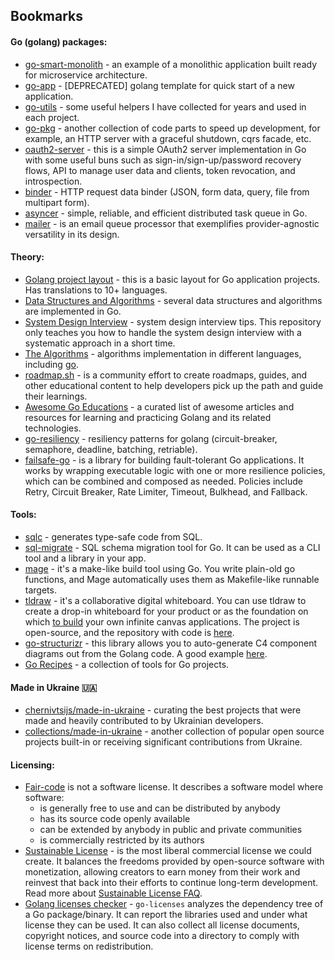## Bookmarks

#### Go (golang) packages:

- [go-smart-monolith](https://github.com/dmitrymomot/go-smart-monolith) - an example of a monolithic application built ready for microservice architecture.
- [go-app](https://github.com/dmitrymomot/go-app) - [DEPRECATED] golang template for quick start of a new application.
- [go-utils](https://github.com/dmitrymomot/go-utils) - some useful helpers I have collected for years and used in each project.
- [go-pkg](https://github.com/dmitrymomot/go-pkg) - another collection of code parts to speed up development, for example, an HTTP server with a graceful shutdown, cqrs facade, etc.
- [oauth2-server](https://github.com/dmitrymomot/oauth2-server) - this is a simple OAuth2 server implementation in Go with some useful buns such as sign-in/sign-up/password recovery flows, API to manage user data and clients, token revocation, and introspection.
- [binder](https://github.com/dmitrymomot/binder) - HTTP request data binder (JSON, form data, query, file from multipart form).
- [asyncer](https://github.com/dmitrymomot/asyncer) - simple, reliable, and efficient distributed task queue in Go.
- [mailer](https://github.com/dmitrymomot/mailer) - is an email queue processor that exemplifies provider-agnostic versatility in its design.

#### Theory:

- [Golang project layout](https://github.com/golang-standards/project-layout) - this is a basic layout for Go application projects. Has translations to 10+ languages.
- [Data Structures and Algorithms](https://github.com/ua-nick/Data-Structures-and-Algorithms) - several data structures and algorithms are implemented in Go.
- [System Design Interview](https://github.com/dmitrymomot/system-design-interview) - system design interview tips. This repository only teaches you how to handle the system design interview with a systematic approach in a short time.
- [The Algorithms](https://github.com/TheAlgorithms) - algorithms implementation in different languages, including [go](https://github.com/TheAlgorithms/Go).
- [roadmap.sh](https://roadmap.sh) - is a community effort to create roadmaps, guides, and other educational content to help developers pick up the path and guide their learnings.
- [Awesome Go Educations](https://mehdihadeli.github.io/awesome-go-education/) - a curated list of awesome articles and resources for learning and practicing Golang and its related technologies.
- [go-resiliency](https://github.com/eapache/go-resiliency) - resiliency patterns for golang (circuit-breaker, semaphore, deadline, batching, retriable).
- [failsafe-go](https://github.com/failsafe-go/failsafe-go) - is a library for building fault-tolerant Go applications. It works by wrapping executable logic with one or more resilience policies, which can be combined and composed as needed. Policies include Retry, Circuit Breaker, Rate Limiter, Timeout, Bulkhead, and Fallback.

#### Tools:

- [sqlc](https://github.com/kyleconroy/sqlc) - generates type-safe code from SQL.
- [sql-migrate](https://github.com/rubenv/sql-migrate) - SQL schema migration tool for Go. It can be used as a CLI tool and a library in your app.
- [mage](github.com/magefile/mage) - it's a make-like build tool using Go. You write plain-old go functions, and Mage automatically uses them as Makefile-like runnable targets.
- [tldraw](https://www.tldraw.com) - it's a collaborative digital whiteboard. You can use tldraw to create a drop-in whiteboard for your product or as the foundation on which [to build](https://tldraw.dev) your own infinite canvas applications. The project is open-source, and the repository with code is [here](https://github.com/tldraw/tldraw).
- [go-structurizr](https://github.com/krzysztofreczek/go-structurizr) - this library allows you to auto-generate C4 component diagrams out from the Golang code. A good example [here](https://github.com/ThreeDotsLabs/wild-workouts-go-ddd-example/tree/master/tools/c4).
- [Go Recipes](https://github.com/nikolaydubina/go-recipes) - a collection of tools for Go projects.

#### Made in Ukraine 🇺🇦 
- [chernivtsijs/made-in-ukraine](https://github.com/chernivtsijs/made-in-ukraine) - curating the best projects that were made and heavily contributed to by Ukrainian developers.
- [collections/made-in-ukraine](https://github.com/collections/made-in-ukraine) - another collection of popular open source projects built-in or receiving significant contributions from Ukraine.

#### Licensing:
- [Fair-code](https://faircode.io) is not a software license. It describes a software model where software:
  - is generally free to use and can be distributed by anybody
  - has its source code openly available
  - can be extended by anybody in public and private communities
  - is commercially restricted by its authors
- [Sustainable License](https://github.com/outcaste-io/sustainable-license) - is the most liberal commercial license we could create. It balances the freedoms provided by open-source software with monetization, allowing creators to earn money from their work and reinvest that back into their efforts to continue long-term development. Read more about [Sustainable License FAQ](https://manishrjain.com/sustainable-license-faq).
- [Golang licenses checker](https://github.com/google/go-licenses) - `go-licenses` analyzes the dependency tree of a Go package/binary. It can report the libraries used and under what license they can be used. It can also collect all license documents, copyright notices, and source code into a directory to comply with license terms on redistribution.
